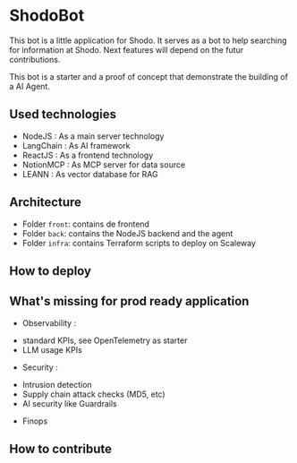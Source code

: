 # ShodoBot

This bot is a little application for Shodo. It serves as a bot to help searching for information at Shodo. Next features will depend on the futur contributions.

This bot is a starter and a proof of concept that demonstrate the building of a AI Agent.

## Used technologies
- NodeJS : As a main server technology
- LangChain : As AI framework
- ReactJS : As a frontend technology
- NotionMCP : As MCP server for data source
- LEANN : As vector database for RAG

## Architecture
- Folder `front`: contains de frontend
- Folder `back`: contains the NodeJS backend and the agent
- Folder `infra`: contains Terraform scripts to deploy on Scaleway

## How to deploy

## What's missing for prod ready application
- Observability : 
* standard KPIs, see OpenTelemetry as starter
* LLM usage KPIs
- Security :
* Intrusion detection
* Supply chain attack checks (MD5, etc)
* AI security like Guardrails
- Finops

## How to contribute
